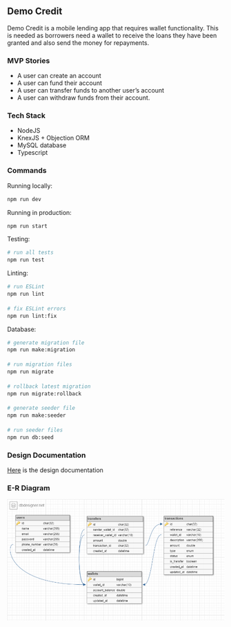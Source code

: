 ## Demo Credit
Demo Credit is a mobile lending app that requires wallet functionality. This is needed as borrowers need a wallet to receive the loans they have been granted and also send the money for repayments.

### MVP Stories
- A user can create an account
- A user can fund their account
- A user can transfer funds to another user’s account
- A user can withdraw funds from their account.

### Tech Stack
- NodeJS
- KnexJS + Objection ORM
- MySQL database
- Typescript

### Commands

Running locally:

```bash
npm run dev
```

Running in production:

```bash
npm run start
```

Testing:

```bash
# run all tests
npm run test
```

Linting:

```bash
# run ESLint
npm run lint

# fix ESLint errors
npm run lint:fix
```

Database:

```bash
# generate migration file
npm run make:migration

# run migration files
npm run migrate

# rollback latest migration
npm run migrate:rollback

# generate seeder file
npm run make:seeder

# run seeder files
npm run db:seed
```

### Design Documentation
[Here](https://pages.github.com/) is the design documentation

### E-R Diagram
![E-R Diagram](er-diagram.png "E-R Diagram")
